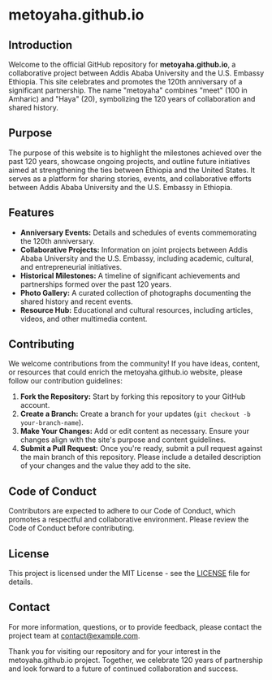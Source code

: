 # metoyaha.github.io

## Introduction
Welcome to the official GitHub repository for **metoyaha.github.io**, a collaborative project between Addis Ababa University and the U.S. Embassy Ethiopia. This site celebrates and promotes the 120th anniversary of a significant partnership. The name "metoyaha" combines "meet" (100 in Amharic) and "Haya" (20), symbolizing the 120 years of collaboration and shared history.

## Purpose
The purpose of this website is to highlight the milestones achieved over the past 120 years, showcase ongoing projects, and outline future initiatives aimed at strengthening the ties between Ethiopia and the United States. It serves as a platform for sharing stories, events, and collaborative efforts between Addis Ababa University and the U.S. Embassy in Ethiopia.

## Features
- **Anniversary Events:** Details and schedules of events commemorating the 120th anniversary.
- **Collaborative Projects:** Information on joint projects between Addis Ababa University and the U.S. Embassy, including academic, cultural, and entrepreneurial initiatives.
- **Historical Milestones:** A timeline of significant achievements and partnerships formed over the past 120 years.
- **Photo Gallery:** A curated collection of photographs documenting the shared history and recent events.
- **Resource Hub:** Educational and cultural resources, including articles, videos, and other multimedia content.

## Contributing
We welcome contributions from the community! If you have ideas, content, or resources that could enrich the metoyaha.github.io website, please follow our contribution guidelines:

1. **Fork the Repository:** Start by forking this repository to your GitHub account.
2. **Create a Branch:** Create a branch for your updates (`git checkout -b your-branch-name`).
3. **Make Your Changes:** Add or edit content as necessary. Ensure your changes align with the site's purpose and content guidelines.
4. **Submit a Pull Request:** Once you're ready, submit a pull request against the main branch of this repository. Please include a detailed description of your changes and the value they add to the site.

## Code of Conduct
Contributors are expected to adhere to our Code of Conduct, which promotes a respectful and collaborative environment. Please review the Code of Conduct before contributing.

## License
This project is licensed under the MIT License - see the [LICENSE](LICENSE) file for details.

## Contact
For more information, questions, or to provide feedback, please contact the project team at [contact@example.com](mailto:contact@example.com).

Thank you for visiting our repository and for your interest in the metoyaha.github.io project. Together, we celebrate 120 years of partnership and look forward to a future of continued collaboration and success.
